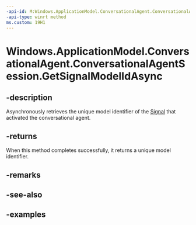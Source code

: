 ```yaml
---
-api-id: M:Windows.ApplicationModel.ConversationalAgent.ConversationalAgentSession.GetSignalModelIdAsync
-api-type: winrt method
ms.custom: 19H1
---
```


<!-- Method syntax.
public IAsyncOperation<uint> ConversationalAgentSession.GetSignalModelIdAsync()
-->

# Windows.ApplicationModel.ConversationalAgent.ConversationalAgentSession.GetSignalModelIdAsync

## -description

Asynchronously retrieves the unique model identifier of the [Signal](conversationalagentsignal.md) that activated the conversational agent.

## -returns

When this method completes successfully, it returns a unique model identifier.

## -remarks

## -see-also

## -examples
